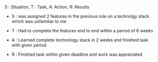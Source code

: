 S : Situation, T : Task, A: Action, R: Results

-   S : was assigned 2 features in the previous role on a technolgy stack which was unfamiliar to me
    
-   T : Had to complete the features end to end within a period of 6 weeks
    
-   A :  Learned complete technology stack in 2 weeks and finished task with given period
    
-   R : Finished task within given deadline and work was appreciated
    

